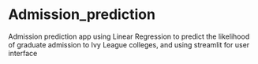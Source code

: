 # Admission_prediction
 Admission prediction app using Linear Regression to predict the likelihood of graduate admission to Ivy League colleges, and using streamlit for user interface
